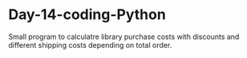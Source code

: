 # Day-14-coding-Python
Small program to calculatre library purchase costs with discounts and different shipping costs depending on total order.
